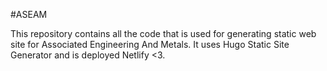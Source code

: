 #ASEAM 

This repository contains all the code that is used for generating static web site for Associated Engineering And Metals. It uses Hugo Static Site Generator and is deployed Netlify <3.